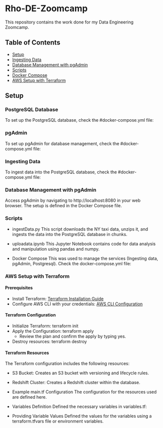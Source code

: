 # Rho-DE-Zoomcamp

This repository contains the work done for my Data Engineering Zoomcamp. 

## Table of Contents

- [Setup](#setup)
- [Ingesting Data](#ingesting-data)
- [Database Management with pgAdmin](#database-management-with-pgadmin)
- [Scripts](#scripts)
- [Docker Compose](#docker-compose)
- [AWS Setup with Terraform](#aws-setup-with-terraform)

## Setup

### PostgreSQL Database

To set up the PostgreSQL database, check the #docker-compose.yml file:

### pgAdmin

To set up pgAdmin for database management, check the #docker-compose.yml file:

### Ingesting Data

To ingest data into the PostgreSQL database, check the #docker-compose.yml file:

### Database Management with pgAdmin

Access pgAdmin by navigating to http://localhost:8080 in your web browser. The setup is defined in the Docker Compose file.

### Scripts

- ingestData.py
This script downloads the NY taxi data, unzips it, and ingests the data into the PostgreSQL database in chunks.

- uploadata.ipynb
This Jupyter Notebook contains code for data analysis and manipulation using pandas and numpy.

- Docker Compose
This was used to manage the services (Ingesting data, pgAdmin, Postgresql). Check the docker-compose.yml file:

### AWS Setup with Terraform

#### Prerequisites
- Install Terraform: [Terraform Installation Guide](https://developer.hashicorp.com/terraform/tutorials/aws-get-started/install-cli)
- Configure AWS CLI with your credentials: [AWS CLI Configuration](https://docs.aws.amazon.com/cli/latest/userguide/getting-started-quickstart.html)

#### Terraform Configuration
- Initialize Terraform: terraform init
- Apply the Configuration: terraform apply
  - Review the plan and confirm the apply by typing yes.
- Destroy resources: terraform destroy

#### Terraform Resources
The Terraform configuration includes the following resources:

- S3 Bucket: Creates an S3 bucket with versioning and lifecycle rules.
- Redshift Cluster: Creates a Redshift cluster within the database.

- Example main.tf Configuration
The configuration for the resources used are defined here.

- Variables Definition
Defined the necessary variables in variables.tf:

- Providing Variable Values
Defined the values for the variables using a terraform.tfvars file or environment variables.
